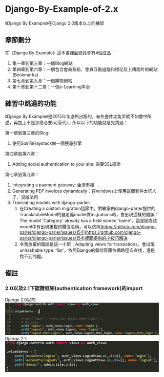 # Django-By-Example-of-2.x
《Django By Example》在Django 2.0版本以上的練習

## 章節劃分 ##

在《Django By Example》這本書裡面總共會有4個成品：

1. 第一章到第三章：一個Blog網站
2. 第四章到第六章：一個包含會員系統、會員互動追蹤和標記及上傳圖片的網站(Bookmarks)
3. 第七章到第九章：一個購物網站
4. 第十章到第十二章：一個e-Learning平台

## 練習中跳過的功能 ##

《Django By Example》是2015年年底所出版的，有些套件功能早就不如書中所述，再加上不是那麼必要(可替代)，所以以下的功能就是先跳過：

第一章到第三章的Blog:

1. 使用Solr和Haystack做一個搜尋引擎

第四章到第六章：

1. Adding social authentication to your site: 需要SSL憑證

第七章到第九章：

1. Integrating a payment gateway: 金流串接
2. Generating PDF invoices dynamically：在windows上使用這個套件太坑人了，沒辦法用
3. Translating models with django-parler:
	1. 在Creating a custom migration這節中，對繼承由django-parler提供的TranslatableModel的自定義model做migrations時，會出現這樣的錯誤：The model 'Category' already has a field named 'name'，這是因為該model中有出現重複的欄位名稱，可以依照[https://github.com/django-parler/django-parler/issues/154](https://github.com/django-parler/django-parler/issues/154)裡面提供的小技巧解決
	2. 令我放棄的錯誤是這一小節：Adapting views for translations，會出現unhashable type: 'list'，依照Django的錯誤頁面依循路徑去查找，還是找不到問題。

## 備註 ##

### 2.0以及2.1下認證框架(authentication framework)的import ###
Django 2.0以前:
![image](https://raw.githubusercontent.com/hohh0115/Django-By-Example-of-2.x/master/media/before.png)
Django 2.1:
![image](https://raw.githubusercontent.com/hohh0115/Django-By-Example-of-2.x/master/media/Image.png)

